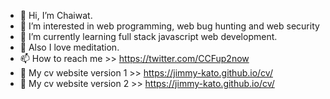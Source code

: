 - 👋 Hi, I’m Chaiwat.
- 👀 I’m interested in web programming, web bug hunting and web security
- 🌱 I’m currently learning full stack javascript web development.
- 💞️ Also I love meditation.
- 📫 How to reach me >> https://twitter.com/CCFup2now
- 📳 My cv website version 1 >> https://jimmy-kato.github.io/cv/
- 📳 My cv website version 2 >> https://jimmy-kato.github.io/cv/

<!---
Jimmy-Kato/Jimmy-Kato is a ✨ special ✨ repository because its `README.md` (this file) appears on your GitHub profile.
You can click the Preview link to take a look at your changes.
--->
